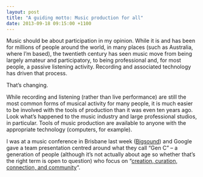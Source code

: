 ```yaml
---
layout: post
title: "A guiding motto: Music production for all"
date: 2013-09-18 09:15:00 +1100
---
```

Music should be about participation in my opinion. While it is and has been for millions of people around the world, in many places (such as Australia, where I’m based), the twentieth century has seen music move from being largely amateur and participatory, to being professional and, for most people, a passive listening activity. Recording and associated technology has driven that process.

That’s changing.

While recording and listening (rather than live performance) are still the most common forms of musical activity for many people, it is much easier to be involved with the tools of production than it was even ten years ago. Look what’s happened to the music industry and large professional studios, in particular. Tools of music production are available to anyone with the appropriate technology (computers, for example).

I was at a music conference in Brisbane last week ([Bigsound](http://www.qmusic.com.au/bigsound/2013/index.cfm)) and Google gave a team presentation centred around what they call “Gen C” – a generation of people (although it’s not actually about age so whether that’s the right term is open to question) who focus on “[creation, curation, connection, and community](http://www.google.com/think/research-studies/introducing-gen-c-the-youtube-generation.html)“.

